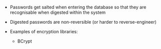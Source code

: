 - Passwords get salted when entering the database so that they are recognisable
  when digested within the system

- Digested passwords are non-reversible (or harder to reverse-engineer)

- Examples of encryption libraries:
  * BCrypt
